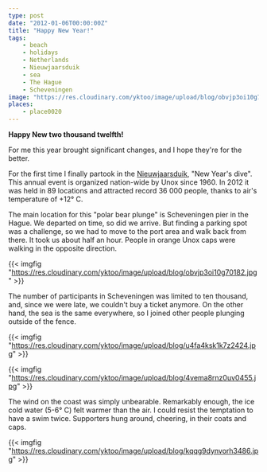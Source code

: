 ```yaml
---
type: post
date: "2012-01-06T00:00:00Z"
title: "Happy New Year!"
tags:
    - beach
    - holidays
    - Netherlands
    - Nieuwjaarsduik
    - sea
    - The Hague
    - Scheveningen
image: "https://res.cloudinary.com/yktoo/image/upload/blog/obvjp3oi10g70182.jpg"
places:
    - place0020
---
```


**Happy New two thousand twelfth!**

For me this year brought significant changes, and I hope they're for the better.

<!--more-->

For the first time I finally partook in the [Nieuwjaarsduik](http://www.unox.nl/nl/event/nieuwjaarsduik), "New Year's dive". This annual event is organized nation-wide by Unox since 1960. In 2012 it was held in 89 locations and attracted record 36 000 people, thanks to air's temperature of +12° C.

The main location for this "polar bear plunge" is Scheveningen pier in the Hague. We departed on time, so did we arrive. But finding a parking spot was a challenge, so we had to move to the port area and walk back from there. It took us about half an hour. People in orange Unox caps were walking in the opposite direction.

{{< imgfig "https://res.cloudinary.com/yktoo/image/upload/blog/obvjp3oi10g70182.jpg" >}}

The number of participants in Scheveningen was limited to ten thousand, and, since we were late, we couldn't buy a ticket anymore. On the other hand, the sea is the same everywhere, so I joined other people plunging outside of the fence.

{{< imgfig "https://res.cloudinary.com/yktoo/image/upload/blog/u4fa4ksk1k7z2424.jpg" >}}

{{< imgfig "https://res.cloudinary.com/yktoo/image/upload/blog/4vema8rnz0uv0455.jpg" >}}

The wind on the coast was simply unbearable. Remarkably enough, the ice cold water (5-6° C) felt warmer than the air. I could resist the temptation to have a swim twice. Supporters hung around, cheering, in their coats and caps.

{{< imgfig "https://res.cloudinary.com/yktoo/image/upload/blog/kqqg9dynvorh3486.jpg" >}}
